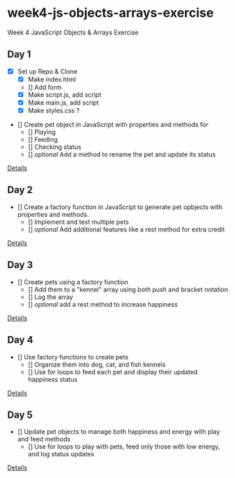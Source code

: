 # week4-js-objects-arrays-exercise
Week 4 JavaScript Objects &amp; Arrays Exercise

## Day 1
- [x] Set up Repo & Clone
  - [x] Make index.html
  - [] Add form
  - [x] Make script.js, add script
  - [x] Make main.js, add script
  - [x] Make styles.css ?

- [] Create pet object in JavaScript with properties and methods for
  - [] Playing
  - [] Feeding
  - [] Checking status
  - [] *optional* Add a method to rename the pet and update its status

[Details](https://github.com/rmccrear/codex-lv2-may-2024/blob/main/week-3-JavaScript/assignment/day-1.md)

## Day 2
- [] Create a factory function in JavaScript to generate pet opbjects with properties and methods.
  - [] Implement and test multiple pets
  - [] *optional* Add additional features like a rest method for extra credit

[Details](https://github.com/rmccrear/codex-lv2-may-2024/blob/main/week-3-JavaScript/assignment/day-2.md)

## Day 3
- [] Create pets using a factory function
  - [] Add them to a "kennel" array using *both* push and bracket notation
  - [] Log the array
  - [] *optional* add a rest method to increase happiness

[Details](https://github.com/rmccrear/codex-lv2-may-2024/blob/main/week-3-JavaScript/assignment/day-3.md)

## Day 4
- [] Use factory functions to create pets
  - [] Organize them into dog, cat, and fish kennels
  - [] Use for loops to feed each pet and display their updated happiness status

[Details](https://github.com/rmccrear/codex-lv2-may-2024/blob/main/week-3-JavaScript/assignment/day-4.md)

## Day 5
- [] Update pet objects to manage both happiness and energy with play and feed methods
  - [] Use for loops to play with pets, feed only those with low energy, and log status updates

[Details](https://github.com/rmccrear/codex-lv2-may-2024/blob/main/week-3-JavaScript/assignment/day-5.md)